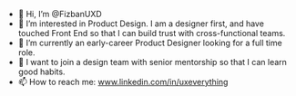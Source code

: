 - 👋 Hi, I’m @FizbanUXD
- 👀 I’m interested in Product Design. I am a designer first, and have touched Front End so that I can build trust with cross-functional teams.
- 🌱 I’m currently an early-career Product Designer looking for a full time role.
- 💞️ I want to join a design team with senior mentorship so that I can learn good habits.
- 📫 How to reach me: www.linkedin.com/in/uxeverything

<!---
FizbanUXD/FizbanUXD is a ✨ special ✨ repository because its `README.md` (this file) appears on your GitHub profile.
You can click the Preview link to take a look at your changes.
--->
